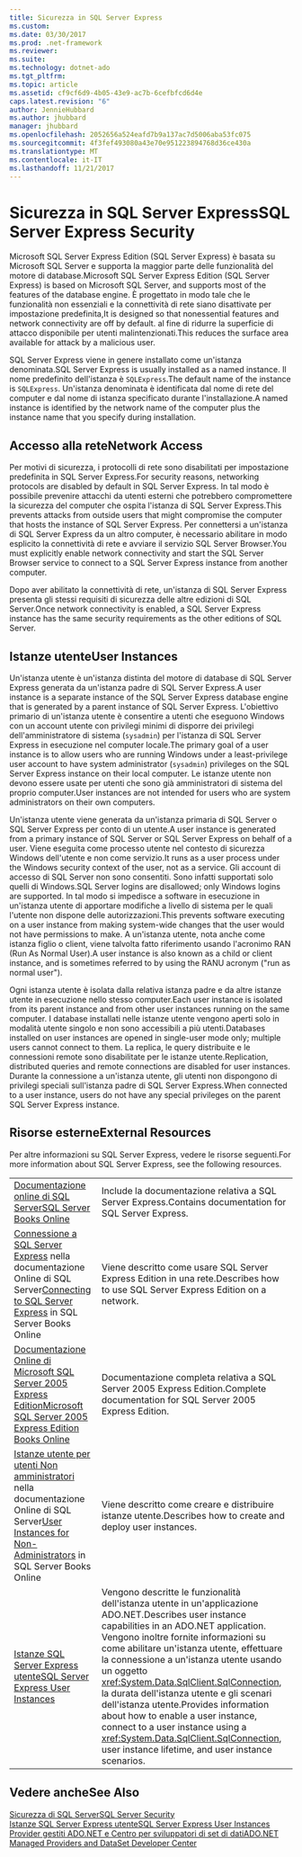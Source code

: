 ```yaml
---
title: Sicurezza in SQL Server Express
ms.custom: 
ms.date: 03/30/2017
ms.prod: .net-framework
ms.reviewer: 
ms.suite: 
ms.technology: dotnet-ado
ms.tgt_pltfrm: 
ms.topic: article
ms.assetid: cf9cf6d9-4b05-43e9-ac7b-6cefbfcd6d4e
caps.latest.revision: "6"
author: JennieHubbard
ms.author: jhubbard
manager: jhubbard
ms.openlocfilehash: 2052656a524eafd7b9a137ac7d5006aba53fc075
ms.sourcegitcommit: 4f3fef493080a43e70e951223894768d36ce430a
ms.translationtype: MT
ms.contentlocale: it-IT
ms.lasthandoff: 11/21/2017
---
```

# <a name="sql-server-express-security"></a><span data-ttu-id="3b698-102">Sicurezza in SQL Server Express</span><span class="sxs-lookup"><span data-stu-id="3b698-102">SQL Server Express Security</span></span>
<span data-ttu-id="3b698-103">Microsoft SQL Server Express Edition (SQL Server Express) è basata su Microsoft SQL Server e supporta la maggior parte delle funzionalità del motore di database.</span><span class="sxs-lookup"><span data-stu-id="3b698-103">Microsoft SQL Server Express Edition (SQL Server Express) is based on Microsoft SQL Server, and supports most of the features of the database engine.</span></span> <span data-ttu-id="3b698-104">È progettato in modo tale che le funzionalità non essenziali e la connettività di rete siano disattivate per impostazione predefinita,</span><span class="sxs-lookup"><span data-stu-id="3b698-104">It is designed so that nonessential features and network connectivity are off by default.</span></span> <span data-ttu-id="3b698-105">al fine di ridurre la superficie di attacco disponibile per utenti malintenzionati.</span><span class="sxs-lookup"><span data-stu-id="3b698-105">This reduces the surface area available for attack by a malicious user.</span></span>  
  
 <span data-ttu-id="3b698-106">SQL Server Express viene in genere installato come un'istanza denominata.</span><span class="sxs-lookup"><span data-stu-id="3b698-106">SQL Server Express is usually installed as a named instance.</span></span> <span data-ttu-id="3b698-107">Il nome predefinito dell'istanza è `SQLExpress`.</span><span class="sxs-lookup"><span data-stu-id="3b698-107">The default name of the instance is `SQLExpress`.</span></span> <span data-ttu-id="3b698-108">Un'istanza denominata è identificata dal nome di rete del computer e dal nome di istanza specificato durante l'installazione.</span><span class="sxs-lookup"><span data-stu-id="3b698-108">A named instance is identified by the network name of the computer plus the instance name that you specify during installation.</span></span>  
  
## <a name="network-access"></a><span data-ttu-id="3b698-109">Accesso alla rete</span><span class="sxs-lookup"><span data-stu-id="3b698-109">Network Access</span></span>  
 <span data-ttu-id="3b698-110">Per motivi di sicurezza, i protocolli di rete sono disabilitati per impostazione predefinita in SQL Server Express.</span><span class="sxs-lookup"><span data-stu-id="3b698-110">For security reasons, networking protocols are disabled by default in SQL Server Express.</span></span> <span data-ttu-id="3b698-111">In tal modo è possibile prevenire attacchi da utenti esterni che potrebbero compromettere la sicurezza del computer che ospita l'istanza di SQL Server Express.</span><span class="sxs-lookup"><span data-stu-id="3b698-111">This prevents attacks from outside users that might compromise the computer that hosts the instance of SQL Server Express.</span></span> <span data-ttu-id="3b698-112">Per connettersi a un'istanza di SQL Server Express da un altro computer, è necessario abilitare in modo esplicito la connettività di rete e avviare il servizio SQL Server Browser.</span><span class="sxs-lookup"><span data-stu-id="3b698-112">You must explicitly enable network connectivity and start the SQL Server Browser service to connect to a SQL Server Express instance from another computer.</span></span>  
  
 <span data-ttu-id="3b698-113">Dopo aver abilitato la connettività di rete, un'istanza di SQL Server Express presenta gli stessi requisiti di sicurezza delle altre edizioni di SQL Server.</span><span class="sxs-lookup"><span data-stu-id="3b698-113">Once network connectivity is enabled, a SQL Server Express instance has the same security requirements as the other editions of SQL Server.</span></span>  
  
## <a name="user-instances"></a><span data-ttu-id="3b698-114">Istanze utente</span><span class="sxs-lookup"><span data-stu-id="3b698-114">User Instances</span></span>  
 <span data-ttu-id="3b698-115">Un'istanza utente è un'istanza distinta del motore di database di SQL Server Express generata da un'istanza padre di SQL Server Express.</span><span class="sxs-lookup"><span data-stu-id="3b698-115">A user instance is a separate instance of the SQL Server Express database engine that is generated by a parent instance of SQL Server Express.</span></span> <span data-ttu-id="3b698-116">L'obiettivo primario di un'istanza utente è consentire a utenti che eseguono Windows con un account utente con privilegi minimi di disporre dei privilegi dell'amministratore di sistema (`sysadmin`) per l'istanza di SQL Server Express in esecuzione nel computer locale.</span><span class="sxs-lookup"><span data-stu-id="3b698-116">The primary goal of a user instance is to allow users who are running Windows under a least-privilege user account to have system administrator (`sysadmin`) privileges on the SQL Server Express instance on their local computer.</span></span> <span data-ttu-id="3b698-117">Le istanze utente non devono essere usate per utenti che sono già amministratori di sistema del proprio computer.</span><span class="sxs-lookup"><span data-stu-id="3b698-117">User instances are not intended for users who are system administrators on their own computers.</span></span>  
  
 <span data-ttu-id="3b698-118">Un'istanza utente viene generata da un'istanza primaria di SQL Server o SQL Server Express per conto di un utente.</span><span class="sxs-lookup"><span data-stu-id="3b698-118">A user instance is generated from a primary instance of SQL Server or SQL Server Express on behalf of a user.</span></span> <span data-ttu-id="3b698-119">Viene eseguita come processo utente nel contesto di sicurezza Windows dell'utente e non come servizio.</span><span class="sxs-lookup"><span data-stu-id="3b698-119">It runs as a user process under the Windows security context of the user, not as a service.</span></span> <span data-ttu-id="3b698-120">Gli account di accesso di SQL Server non sono consentiti. Sono infatti supportati solo quelli di Windows.</span><span class="sxs-lookup"><span data-stu-id="3b698-120">SQL Server logins are disallowed; only Windows logins are supported.</span></span> <span data-ttu-id="3b698-121">In tal modo si impedisce a software in esecuzione in un'istanza utente di apportare modifiche a livello di sistema per le quali l'utente non dispone delle autorizzazioni.</span><span class="sxs-lookup"><span data-stu-id="3b698-121">This prevents software executing on a user instance from making system-wide changes that the user would not have permissions to make.</span></span> <span data-ttu-id="3b698-122">A un'istanza utente, nota anche come istanza figlio o client, viene talvolta fatto riferimento usando l'acronimo RAN (Run As Normal User).</span><span class="sxs-lookup"><span data-stu-id="3b698-122">A user instance is also known as a child or client instance, and is sometimes referred to by using the RANU acronym ("run as normal user").</span></span>  
  
 <span data-ttu-id="3b698-123">Ogni istanza utente è isolata dalla relativa istanza padre e da altre istanze utente in esecuzione nello stesso computer.</span><span class="sxs-lookup"><span data-stu-id="3b698-123">Each user instance is isolated from its parent instance and from other user instances running on the same computer.</span></span> <span data-ttu-id="3b698-124">I database installati nelle istanze utente vengono aperti solo in modalità utente singolo e non sono accessibili a più utenti.</span><span class="sxs-lookup"><span data-stu-id="3b698-124">Databases installed on user instances are opened in single-user mode only; multiple users cannot connect to them.</span></span> <span data-ttu-id="3b698-125">La replica, le query distribuite e le connessioni remote sono disabilitate per le istanze utente.</span><span class="sxs-lookup"><span data-stu-id="3b698-125">Replication, distributed queries and remote connections are disabled for user instances.</span></span> <span data-ttu-id="3b698-126">Durante la connessione a un'istanza utente, gli utenti non dispongono di privilegi speciali sull'istanza padre di SQL Server Express.</span><span class="sxs-lookup"><span data-stu-id="3b698-126">When connected to a user instance, users do not have any special privileges on the parent SQL Server Express instance.</span></span>  
  
## <a name="external-resources"></a><span data-ttu-id="3b698-127">Risorse esterne</span><span class="sxs-lookup"><span data-stu-id="3b698-127">External Resources</span></span>  
 <span data-ttu-id="3b698-128">Per altre informazioni su SQL Server Express, vedere le risorse seguenti.</span><span class="sxs-lookup"><span data-stu-id="3b698-128">For more information about SQL Server Express, see the following resources.</span></span>  
  
|||  
|-|-|  
|[<span data-ttu-id="3b698-129">Documentazione online di SQL Server</span><span class="sxs-lookup"><span data-stu-id="3b698-129">SQL Server Books Online</span></span>](http://msdn.microsoft.com/library/bb543165.aspx)|<span data-ttu-id="3b698-130">Include la documentazione relativa a SQL Server Express.</span><span class="sxs-lookup"><span data-stu-id="3b698-130">Contains documentation for SQL Server Express.</span></span>|  
|<span data-ttu-id="3b698-131">[Connessione a SQL Server Express](http://msdn.microsoft.com/library/ms165679.aspx) nella documentazione Online di SQL Server</span><span class="sxs-lookup"><span data-stu-id="3b698-131">[Connecting to SQL Server Express](http://msdn.microsoft.com/library/ms165679.aspx) in SQL Server Books Online</span></span>|<span data-ttu-id="3b698-132">Viene descritto come usare SQL Server Express Edition in una rete.</span><span class="sxs-lookup"><span data-stu-id="3b698-132">Describes how to use SQL Server Express Edition on a network.</span></span>|  
|[<span data-ttu-id="3b698-133">Documentazione Online di Microsoft SQL Server 2005 Express Edition</span><span class="sxs-lookup"><span data-stu-id="3b698-133">Microsoft SQL Server 2005 Express Edition Books Online</span></span>](http://msdn.microsoft.com/library/ms165706.aspx)|<span data-ttu-id="3b698-134">Documentazione completa relativa a SQL Server 2005 Express Edition.</span><span class="sxs-lookup"><span data-stu-id="3b698-134">Complete documentation for SQL Server 2005 Express Edition.</span></span>|  
|<span data-ttu-id="3b698-135">[Istanze utente per utenti Non amministratori](http://msdn.microsoft.com/library/ms143684.aspx) nella documentazione Online di SQL Server</span><span class="sxs-lookup"><span data-stu-id="3b698-135">[User Instances for Non-Administrators](http://msdn.microsoft.com/library/ms143684.aspx) in SQL Server Books Online</span></span>|<span data-ttu-id="3b698-136">Viene descritto come creare e distribuire istanze utente.</span><span class="sxs-lookup"><span data-stu-id="3b698-136">Describes how to create and deploy user instances.</span></span>|  
|[<span data-ttu-id="3b698-137">Istanze SQL Server Express utente</span><span class="sxs-lookup"><span data-stu-id="3b698-137">SQL Server Express User Instances</span></span>](../../../../../docs/framework/data/adonet/sql/sql-server-express-user-instances.md)|<span data-ttu-id="3b698-138">Vengono descritte le funzionalità dell'istanza utente in un'applicazione ADO.NET.</span><span class="sxs-lookup"><span data-stu-id="3b698-138">Describes user instance capabilities in an ADO.NET application.</span></span> <span data-ttu-id="3b698-139">Vengono inoltre fornite informazioni su come abilitare un'istanza utente, effettuare la connessione a un'istanza utente usando un oggetto <xref:System.Data.SqlClient.SqlConnection>, la durata dell'istanza utente e gli scenari dell'istanza utente.</span><span class="sxs-lookup"><span data-stu-id="3b698-139">Provides information about how to enable a user instance, connect to a user instance using a <xref:System.Data.SqlClient.SqlConnection>, user instance lifetime, and user instance scenarios.</span></span>|  
  
## <a name="see-also"></a><span data-ttu-id="3b698-140">Vedere anche</span><span class="sxs-lookup"><span data-stu-id="3b698-140">See Also</span></span>  
 [<span data-ttu-id="3b698-141">Sicurezza di SQL Server</span><span class="sxs-lookup"><span data-stu-id="3b698-141">SQL Server Security</span></span>](../../../../../docs/framework/data/adonet/sql/sql-server-security.md)  
 [<span data-ttu-id="3b698-142">Istanze SQL Server Express utente</span><span class="sxs-lookup"><span data-stu-id="3b698-142">SQL Server Express User Instances</span></span>](../../../../../docs/framework/data/adonet/sql/sql-server-express-user-instances.md)  
 [<span data-ttu-id="3b698-143">Provider gestiti ADO.NET e Centro per sviluppatori di set di dati</span><span class="sxs-lookup"><span data-stu-id="3b698-143">ADO.NET Managed Providers and DataSet Developer Center</span></span>](http://go.microsoft.com/fwlink/?LinkId=217917)
